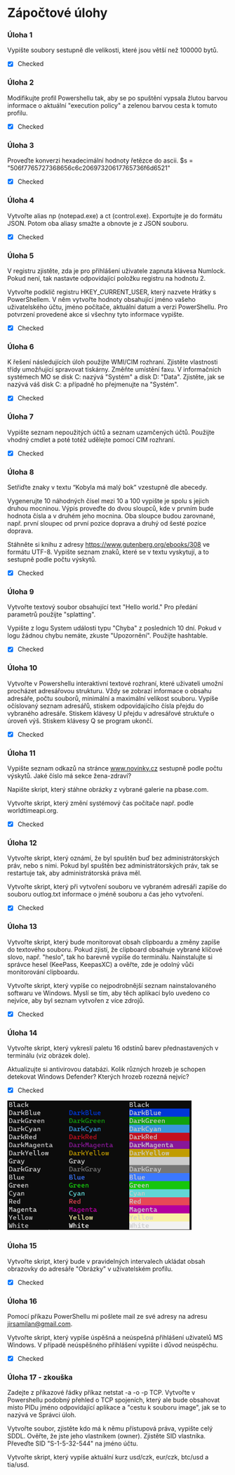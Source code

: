 # Zápočtové úlohy

### Úloha 1
Vypište soubory sestupně dle velikosti, které jsou větší než 100000 bytů.
- [x] Checked

### Úloha 2
Modifikujte profil Powershellu tak, aby se po spuštění vypsala žlutou barvou informace o aktuální "execution policy" a zelenou barvou cesta k tomuto profilu.
- [x] Checked

### Úloha 3
Proveďte konverzi hexadecimální hodnoty řetězce do ascii.
$s = "506f7765727368656c6c20697320617765736f6d6521"
- [x] Checked

### Úloha 4
Vytvořte alias np (notepad.exe) a ct (control.exe). Exportujte je do formátu JSON. Potom oba aliasy smažte a obnovte je z JSON souboru.
- [x] Checked


### Úloha 5
V registru zjistěte, zda je pro přihlášení uživatele zapnuta klávesa Numlock. Pokud není, tak nastavte odpovídající položku registru na hodnotu 2.

Vytvořte podklíč registru HKEY_CURRENT_USER, který nazvete Hrátky s PowerShellem. V něm vytvořte hodnoty obsahující jméno vašeho uživatelského účtu, jméno počítače, aktuální datum a verzi PowerShellu. Pro potvrzení provedené akce si všechny tyto informace vypište. 
- [x] Checked


### Úloha 6
K řešení následujících úloh použijte WMI/CIM rozhraní. Zjistěte vlastnosti třídy umožňující spravovat tiskárny. Změňte umístění faxu. V informačních systémech MO se disk C: nazývá "Systém" a disk D: "Data". Zjistěte, jak se nazývá váš disk C: a případně ho přejmenujte na "Systém".
- [x] Checked


### Úloha 7
Vypište seznam nepoužitých účtů a seznam uzamčených účtů.
Použijte vhodný cmdlet a poté totéž udělejte pomocí CIM rozhraní.
- [x] Checked


### Úloha 8
Setřiďte znaky v textu “Kobyla má malý bok” vzestupně dle abecedy.

Vygenerujte 10 náhodných čísel mezi 10 a 100 vypište je spolu s jejich druhou mocninou. Výpis proveďte do dvou sloupců, kde v prvním bude hodnota čísla a v druhém jeho mocnina. Oba sloupce budou zarovnané, např. první sloupec od první pozice doprava a druhý od šesté pozice doprava.

Stáhněte si knihu z adresy https://www.gutenberg.org/ebooks/308 ve formátu UTF-8. Vypište seznam znaků, které se v textu vyskytují, a to sestupně podle počtu výskytů.
- [x] Checked

### Úloha 9
Vytvořte textový soubor obsahující text "Hello world." Pro předání parametrů použijte "splatting".

Vypište z logu System události typu "Chyba" z posledních 10 dní. Pokud v logu žádnou chybu nemáte, zkuste "Upozornění". Použijte hashtable.
- [x] Checked

### Úloha 10
Vytvořte v Powershellu interaktivní textové rozhraní, které uživateli umožní procházet adresářovou strukturu.
Vždy se zobrazí informace o obsahu adresáře, počtu souborů, minimální a maximální velikost souboru.
Vypíše očíslovaný seznam adresářů, stiskem odpovídajícího čísla přejdu do vybraného adresáře.
Stiskem klávesy U přejdu v adresářové struktuře o úroveň výš.
Stiskem klávesy Q se program ukončí. 
- [x] Checked


### Úloha 11
Vypište seznam odkazů na stránce www.novinky.cz sestupně podle počtu výskytů. Jaké číslo má sekce žena-zdraví?

Napište skript, který stáhne obrázky z vybrané galerie na pbase.com.

Vytvořte skript, který změní systémový čas počítače např. podle worldtimeapi.org.
- [x] Checked

### Úloha 12
Vytvořte skript, který oznámí, že byl spuštěn buď bez administrátorských práv, nebo s nimi. Pokud byl spuštěn bez administrátorských práv, tak se restartuje tak, aby administrátorská práva měl.

Vytvořte skript, který při vytvoření souboru ve vybraném adresáři zapíše do souboru outlog.txt informace o jméně souboru a čas jeho vytvoření. 
- [x] Checked


### Úloha 13
Vytvořte skript, který bude monitorovat obsah clipboardu a změny zapíše do textového souboru. Pokud zjistí, že clipboard obsahuje vybrané klíčové slovo, např. "heslo", tak ho barevně vypíše do terminálu.
Nainstalujte si správce hesel (KeePass, KeepasXC) a ověřte, zde je odolný vůči monitorování clipboardu.

Vytvořte skript, který vypíše co nejpodrobnější seznam nainstalovaného softwaru ve Windows. Myslí se tím, aby těch aplikací bylo uvedeno co nejvíce, aby byl seznam vytvořen z více zdrojů.
- [x] Checked

### Úloha 14
Vytvořte skript, který vykreslí paletu 16 odstínů barev přednastavených v terminálu (viz obrázek dole).

Aktualizujte si antivirovou databázi. Kolik různých hrozeb je schopen detekovat Windows Defender? Kterých hrozeb rozezná nejvíc?  
- [x] Checked
<img src="Untitled.png" width="420"/>

### Úloha 15
Vytvořte skript, který bude v pravidelných intervalech ukládat obsah obrazovky do adresáře "Obrázky" v uživatelském profilu.
- [x] Checked

### Úloha 16
Pomocí příkazu PowerShellu mi pošlete mail ze své adresy na adresu jirsamilan@gmail.com.

Vytvořte skript, který vypíše úspěšná a neúspešná přihlášení uživatelů MS Windows. V případě neúspěšného přihlášení vypište i důvod neúspěchu.
- [x] Checked

### Úloha 17 - zkouška
Zadejte z příkazové řádky příkaz netstat -a -o -p TCP. Vytvořte v Powershellu podobný přehled o TCP spojeních, který ale bude obsahovat místo PIDu jméno odpovídající aplikace a "cestu k souboru image", jak se to nazývá ve Správci úloh.

Vytvořte soubor, zjistěte kdo má k němu přístupová práva, vypište celý SDDL. Ověřte, že jste jeho vlastníkem (owner). Zjistěte SID vlastníka. Převeďte SID "S-1-5-32-544" na jméno účtu.

Vytvořte skript, který vypíše aktuální kurz usd/czk, eur/czk, btc/usd a tia/usd.